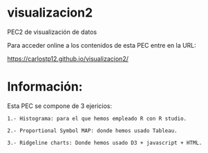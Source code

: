# visualizacion2
PEC2 de visualización de datos

Para acceder online a los contenidos de esta PEC entre en la URL:

https://carlostp12.github.io/visualizacion2/

# Información:

Esta PEC se compone de 3 ejericios:
	
	1.- Histograma: para el que hemos empleado R con R studio.
	
	2.- Proportional Symbol MAP: donde hemos usado Tableau.
	
	3.- Ridgeline charts: Donde hemos usado D3 + javascript + HTML.
	
	 
